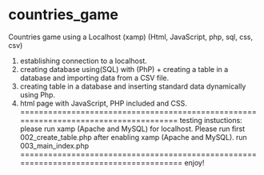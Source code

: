# countries_game
Countries game using a Localhost (xamp) (Html, JavaScript, php, sql, css, csv)
1. establishing connection to a localhost.
2. creating database using(SQL) with (PhP) + creating a table in a database and importing data from a CSV file.
3. creating table in a database and inserting standard data dynamically using Php.
4. html page with JavaScript, PHP included and CSS.
=====================================================================================
testing instuctions:
please run xamp (Apache and MySQL) for localhost.
Please run first 002_create_table.php after enabling xamp (Apache and MySQL).
run 003_main_index.php
======================================================================================
enjoy!
